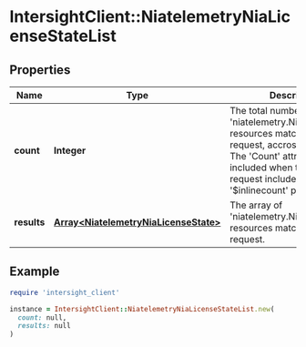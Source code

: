 # IntersightClient::NiatelemetryNiaLicenseStateList

## Properties

| Name | Type | Description | Notes |
| ---- | ---- | ----------- | ----- |
| **count** | **Integer** | The total number of &#39;niatelemetry.NiaLicenseState&#39; resources matching the request, accross all pages. The &#39;Count&#39; attribute is included when the HTTP GET request includes the &#39;$inlinecount&#39; parameter. | [optional] |
| **results** | [**Array&lt;NiatelemetryNiaLicenseState&gt;**](NiatelemetryNiaLicenseState.md) | The array of &#39;niatelemetry.NiaLicenseState&#39; resources matching the request. | [optional] |

## Example

```ruby
require 'intersight_client'

instance = IntersightClient::NiatelemetryNiaLicenseStateList.new(
  count: null,
  results: null
)
```


